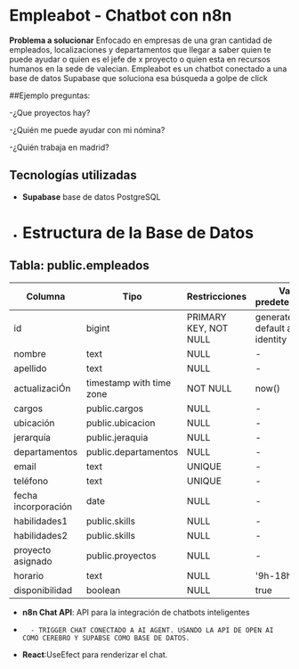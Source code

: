# Empleabot - Chatbot con n8n

**Problema a solucionar**
Enfocado en empresas de una gran cantidad de empleados, localizaciones y departamentos que llegar a saber quien te puede ayudar o quien es el jefe de x proyecto o quien esta en recursos humanos en la sede  de valecian. Empleabot es un chatbot conectado a una base de datos Supabase que soluciona esa búsqueda a golpe de click

  ##Ejemplo preguntas:

  -¿Que proyectos hay?
  
  -¿Quién me puede ayudar con mi nómina?
  
  -¿Quién trabaja en madrid?


## Tecnologías utilizadas
- **Supabase** base de datos PostgreSQL
- # Estructura de la Base de Datos

## Tabla: public.empleados

| Columna | Tipo | Restricciones | Valor predeterminado |
|---------|------|---------------|----------------------|
| id | bigint | PRIMARY KEY, NOT NULL | generated by default as identity |
| nombre | text | NULL | - |
| apellido | text | NULL | - |
| actualizaciÓn | timestamp with time zone | NOT NULL | now() |
| cargos | public.cargos | NULL | - |
| ubicación | public.ubicacion | NULL | - |
| jerarquía | public.jeraquia | NULL | - |
| departamentos | public.departamentos | NULL | - |
| email | text | UNIQUE | - |
| teléfono | text | UNIQUE | - |
| fecha incorporación | date | NULL | - |
| habilidades1 | public.skills | NULL | - |
| habilidades2 | public.skills | NULL | - |
| proyecto asignado | public.proyectos | NULL | - |
| horario | text | NULL | '9h-18h' |
| disponibilidad | boolean | NULL | true |


-   **n8n Chat API**: API para la integración de chatbots inteligentes
-       - TRIGGER CHAT CONECTADO A AI AGENT. USANDO LA API DE OPEN AI COMO CEREBRO Y SUPABSE COMO BASE DE DATOS.


-   **React**:UseEfect para renderizar el chat.


  
